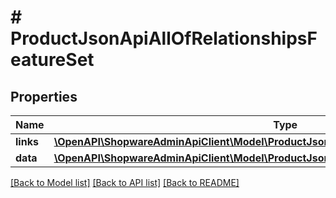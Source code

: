 # # ProductJsonApiAllOfRelationshipsFeatureSet

## Properties

Name | Type | Description | Notes
------------ | ------------- | ------------- | -------------
**links** | [**\OpenAPI\ShopwareAdminApiClient\Model\ProductJsonApiAllOfRelationshipsFeatureSetLinks**](ProductJsonApiAllOfRelationshipsFeatureSetLinks.md) |  | [optional]
**data** | [**\OpenAPI\ShopwareAdminApiClient\Model\ProductJsonApiAllOfRelationshipsFeatureSetData**](ProductJsonApiAllOfRelationshipsFeatureSetData.md) |  | [optional]

[[Back to Model list]](../../README.md#models) [[Back to API list]](../../README.md#endpoints) [[Back to README]](../../README.md)
